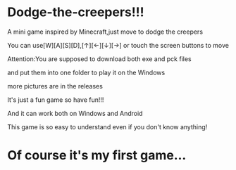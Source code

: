 # Dodge-the-creepers!!!
A mini game inspired by Minecraft,just move to dodge the creepers


You can use[W][A][S][D],[↑][←][↓][→] or touch the screen buttons to move

Attention:You are supposed to download both exe and pck files

and put them into one folder to play it on the Windows

more pictures are in the releases

It's just a fun game so have fun!!!

And it can work both on Windows and Android 

This game is so easy to understand even if you don't know anything! 

Of course it's my first game...
====================================================================================================================

